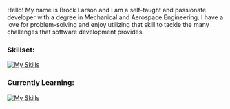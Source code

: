 Hello! My name is Brock Larson and I am a self-taught and passionate developer with a degree in Mechanical and Aerospace Engineering. I have a love for problem-solving and enjoy utilizing that skill to tackle the many challenges that software development provides.

### Skillset:
[![My Skills](https://skillicons.dev/icons?i=js,html,css,jquery,py,matlab,cpp,git,github,django,jest,docker,webpack,kubernetes,aws,azure,gcp,postgres,mysql,sqlite,linux&perline=7)](https://skillicons.dev)

### Currently Learning:
[![My Skills](https://skillicons.dev/icons?i=nodejs,react,mongodb,express,vue,angular)](https://skillicons.dev)
